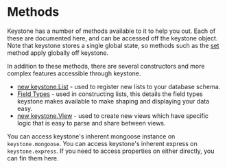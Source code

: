 # Methods

Keystone has a number of methods available to it to help you out. Each of these are documented here, and can be accessed off the keystone object. Note that keystone stores a single global state, so methods such as the [set](/api/methods/set) method apply globally off keystone.

In addition to these methods, there are several constructors and more complex features accessible through keystone.

- [new keystone.List](/api/list) - used to register new lists to your database schema.
- [Field Types](/api/field) - used in constructing lists, this details the field types keystone makes available to make shaping and displaying your data easy.
- [new keystone.View](/api/view) - used to create new views which have specific logic that is easy to parse and share between views.

You can access keystone's inherent mongoose instance on `keystone.mongoose`. You can access keystone's inherent express on `keystone.express`. If you need to access properties on either directly, you can fin them here.

